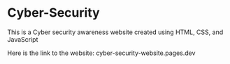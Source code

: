 # Cyber-Security
This is a Cyber security awareness website created using HTML, CSS, and JavaScript 

Here is the link to the website: cyber-security-website.pages.dev
